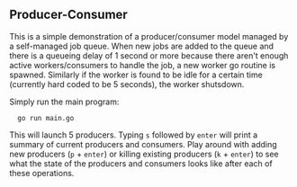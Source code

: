 ## Producer-Consumer

This is a simple demonstration of a producer/consumer model managed by a self-managed job queue. 
When new jobs are added to the queue and there is a queueing delay of 1 second or more because there 
aren't enough active workers/consumers to handle the job, a new worker go routine is spawned. 
Similarly if the worker is found to be idle for a certain time (currently hard coded to be 5 seconds),
the worker shutsdown.

Simply run the main program:
```
  go run main.go
```
This will launch 5 producers. Typing `s` followed by `enter` will print a summary of current producers and consumers. Play around with adding new producers (`p` + `enter`) or killing existing producers (`k` + `enter`) to see what the state of the producers and consumers looks like after each of these operations.